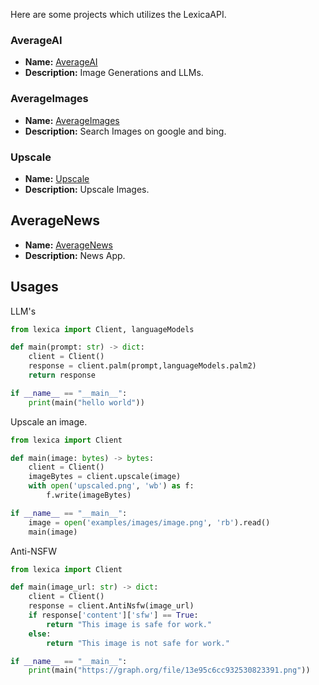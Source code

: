Here are some projects which utilizes the LexicaAPI.

### AverageAI
- **Name:** [AverageAI](https://ai.qewertyy.dev)
- **Description:** Image Generations and LLMs.

### AverageImages
- **Name:** [AverageImages](https://images.qewertyy.dev)
- **Description:** Search Images on google and bing.

### Upscale
- **Name:** [Upscale](https://upscale.qewertyy.dev)
- **Description:** Upscale Images.

## AverageNews
- **Name:** [AverageNews](https://news.qewertyy.dev)
- **Description:** News App.


## Usages
LLM's
```python
from lexica import Client, languageModels

def main(prompt: str) -> dict:
    client = Client()
    response = client.palm(prompt,languageModels.palm2)
    return response

if __name__ == "__main__":
    print(main("hello world"))
```

Upscale an image.
```python
from lexica import Client

def main(image: bytes) -> bytes:
    client = Client()
    imageBytes = client.upscale(image)
    with open('upscaled.png', 'wb') as f:
        f.write(imageBytes)

if __name__ == "__main__":
    image = open('examples/images/image.png', 'rb').read()
    main(image)
```

Anti-NSFW
```python
from lexica import Client

def main(image_url: str) -> dict:
    client = Client()
    response = client.AntiNsfw(image_url)
    if response['content']['sfw'] == True:
        return "This image is safe for work."
    else:
        return "This image is not safe for work."

if __name__ == "__main__":
    print(main("https://graph.org/file/13e95c6cc932530823391.png"))
```
